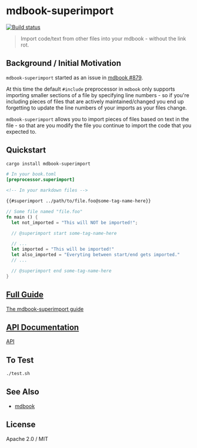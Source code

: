 mdbook-superimport
=====

[![Build status](https://circleci.com/gh/tailwind/mdbook-superimport.svg?style=shield&circle-token=:circle-token)](https://circleci.com/gh/tailwind/mdbook-superimport)

> Import code/text from other files into your mdbook - without the link rot.

## Background / Initial Motivation

`mdbook-superimport` started as an issue in [mdbook #879](https://github.com/rust-lang-nursery/mdBook/issues/879).

At this time the default `#include` preprocessor in `mdbook` only supports importing smaller sections of a file by specifying
line numbers - so if you're including pieces of files that are actively maintained/changed you end up forgetting to update
the line numbers of your imports as your files change.

`mdbook-superimport` allows you to import pieces of files based on text in the file - so that are you modify the file you continue
to import the code that you expected to.

## Quickstart

```sh
cargo install mdbook-superimport
```

```toml
# In your book.toml
[preprocessor.superimport]
```

```md
<!-- In your markdown files -->

{{#superimport ../path/to/file.foo@some-tag-name-here}}
```

```rust
// Some file named "file.foo"
fn main () {
  let not_imported = "This will NOT be imported!";

  // @superimport start some-tag-name-here

  // ...
  let imported = "This will be imported!"
  let also_imported = "Everyting between start/end gets imported."
  // ...

  // @superimport end some-tag-name-here
}
```

## [Full Guide](https://tailwind.github.io/mdbook-superimport/)

[The mdbook-superimport guide](https://tailwind.github.io/mdbook-superimport/)

## [API Documentation](https://tailwind.github.io/mdbook-superimport/api/mdbook_superimport)

[API](https://tailwind.github.io/mdbook-superimport/api/mdbook_superimport)

## To Test

```sh
./test.sh
```

## See Also

- [mdbook](https://github.com/rust-lang-nursery/mdBook)

## License

Apache 2.0 / MIT
